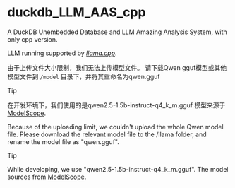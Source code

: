 # duckdb_LLM_AAS_cpp
A DuckDB Unembedded Database and LLM Amazing Analysis System, with only cpp version.

LLM running supported by [*llama.cpp*](<https://github.com/ggml-org/llama.cpp>).

由于上传文件大小限制，我们无法上传模型文件。
请下载Qwen gguf模型或其他模型文件到 `/model` 目录下，并将其重命名为qwen.gguf

> [!Tip]
> 在开发环境下，我们使用的是qwen2.5-1.5b-instruct-q4_k_m.gguf
> 模型来源于[ModelScope](<https://modelscope.cn/models/Qwen/Qwen2.5-1.5B-Instruct-GGUF>).

Because of the uploading limit, we couldn't upload the whole Qwen model file.
Please download the relevant model file to the /llama folder, and rename the model file as "qwen.gguf".

> [!Tip]
> While developing, we use "qwen2.5-1.5b-instruct-q4_k_m.gguf".
> The model sources from [ModelScope](<https://modelscope.cn/models/Qwen/Qwen2.5-1.5B-Instruct-GGUF>).

